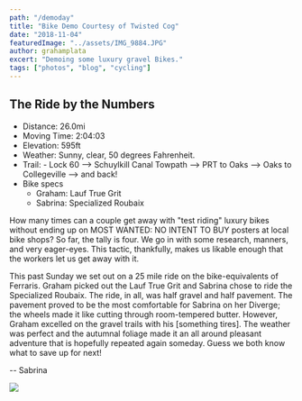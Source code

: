 ```yaml
---
path: "/demoday"
title: "Bike Demo Courtesy of Twisted Cog"
date: "2018-11-04"
featuredImage: "../assets/IMG_9884.JPG"
author: grahamplata
excert: "Demoing some luxury gravel Bikes."
tags: ["photos", "blog", "cycling"]
---
```


## The Ride by the Numbers

- Distance: 26.0mi
- Moving Time: 2:04:03
- Elevation: 595ft
- Weather: Sunny, clear, 50 degrees Fahrenheit.
- Trail: - Lock 60 --> Schuylkill Canal Towpath --> PRT to Oaks --> Oaks to Collegeville --> and back!
- Bike specs
  - Graham: Lauf True Grit
  - Sabrina: Specialized Roubaix

How many times can a couple get away with "test riding" luxury bikes without ending up on MOST WANTED: NO INTENT TO BUY posters at local bike shops? So far, the tally is four. We go in with some research, manners, and very eager-eyes. This tactic, thankfully, makes us likable enough that the workers let us get away with it.

This past Sunday we set out on a 25 mile ride on the bike-equivalents of Ferraris. Graham picked out the Lauf True Grit and Sabrina chose to ride the Specialized Roubaix. The ride, in all, was half gravel and half pavement. The pavement proved to be the most comfortable for Sabrina on her Diverge; the wheels made it like cutting through room-tempered butter. However, Graham excelled on the gravel trails with his [something tires]. The weather was perfect and the autumnal foliage made it an all around pleasant adventure that is hopefully repeated again someday. Guess we both know what to save up for next!

-- Sabrina

![](../assets/IMG_9884.JPG)
